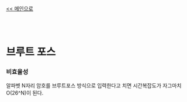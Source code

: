 [<< 메인으로](https://github.com/AtomicLiquors/Algorithm_Wiki_Chb)

&nbsp;  
&nbsp;  
# 브루트 포스



### 비효율성
알파벳 N자리 암호를 브루트포스 방식으로 입력한다고 치면 시간복잡도가  자그마치 O(26^N)이 된다.
